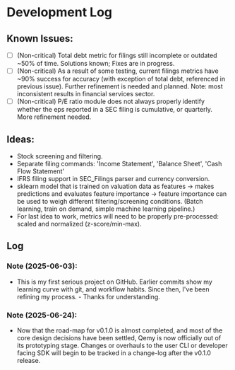 # Development Log

## Known Issues:

- [ ] (Non-critical) Total debt metric for filings still incomplete or outdated ~50% of time. Solutions known; Fixes are in progress.
- [ ] (Non-critical) As a result of some testing, current filings metrics have ~90% success for accuracy (with exception of total debt, referenced in previous issue). Further refinement is needed and planned. Note: most inconsistent results in financial services sector.   
- [ ] (Non-critical) P/E ratio module does not always properly identify whether the eps reported in a SEC filing is cumulative, or quarterly. More refinement needed. 

## Ideas:

- Stock screening and filtering.
- Separate filing commands: 'Income Statement', 'Balance Sheet', 'Cash Flow Statement' 
- IFRS filing support in SEC_Filings parser and currency conversion. 
- sklearn model that is trained on valuation data as features -> makes predictions and evaluates feature importance -> feature importance can be used to weigh different filtering/screening conditions. (Batch learning, train on demand, simple machine learning pipeline.)
- For last idea to work, metrics will need to be properly pre-processed: scaled and normalized (z-score/min-max).      

## Log

### Note (2025-06-03):

- This is my first serious project on GitHub. Earlier commits show my learning curve with git, and workflow habits. Since then, I've been refining my process. - Thanks for understanding.

### Note (2025-06-24):

- Now that the road-map for v0.1.0 is almost completed, and most of the core design decisions have been settled, Qemy is now officially out of its prototyping stage. Changes or overhauls to the user CLI or developer facing SDK will begin to be tracked in a change-log after the v0.1.0 release.


